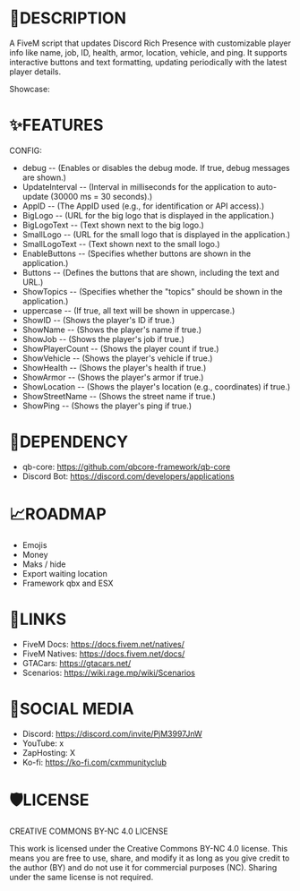 # 📝DESCRIPTION
A FiveM script that updates Discord Rich Presence with customizable player info like name, job, ID, health, armor, location, vehicle, and ping. It supports interactive buttons and text formatting, updating periodically with the latest player details.

Showcase:

# ✨FEATURES
CONFIG:
- debug -- (Enables or disables the debug mode. If true, debug messages are shown.)
- UpdateInterval -- (Interval in milliseconds for the application to auto-update (30000 ms = 30 seconds).)
- AppID -- (The AppID used (e.g., for identification or API access).)
- BigLogo -- (URL for the big logo that is displayed in the application.)
- BigLogoText -- (Text shown next to the big logo.)
- SmallLogo -- (URL for the small logo that is displayed in the application.)
- SmallLogoText -- (Text shown next to the small logo.)
- EnableButtons -- (Specifies whether buttons are shown in the application.)
- Buttons -- (Defines the buttons that are shown, including the text and URL.)
- ShowTopics -- (Specifies whether the "topics" should be shown in the application.)
- uppercase -- (If true, all text will be shown in uppercase.)
- ShowID -- (Shows the player's ID if true.)
- ShowName -- (Shows the player's name if true.)
- ShowJob -- (Shows the player's job if true.)
- ShowPlayerCount -- (Shows the player count if true.)
- ShowVehicle -- (Shows the player's vehicle if true.)
- ShowHealth -- (Shows the player's health if true.)
- ShowArmor -- (Shows the player's armor if true.)
- ShowLocation -- (Shows the player's location (e.g., coordinates) if true.)
- ShowStreetName -- (Shows the street name if true.)
- ShowPing -- (Shows the player's ping if true.)

# 🚨DEPENDENCY 
- qb-core: https://github.com/qbcore-framework/qb-core
- Discord Bot: https://discord.com/developers/applications

# 📈ROADMAP
- Emojis
- Money
- Maks / hide
- Export waiting location
- Framework qbx and ESX

# 🧠LINKS
- FiveM Docs: https://docs.fivem.net/natives/
- FiveM Natives: https://docs.fivem.net/docs/
- GTACars: https://gtacars.net/
- Scenarios: https://wiki.rage.mp/wiki/Scenarios

# 📱SOCIAL MEDIA
- Discord: https://discord.com/invite/PjM3997JnW
- YouTube: x
- ZapHosting: X
- Ko-fi: https://ko-fi.com/cxmmunityclub

# 🛡️LICENSE
CREATIVE COMMONS BY-NC 4.0 LICENSE

This work is licensed under the Creative Commons BY-NC 4.0 license. This means you are free to use, share, and modify it as long as you give credit to the author (BY) and do not use it for commercial purposes (NC). Sharing under the same license is not required.

